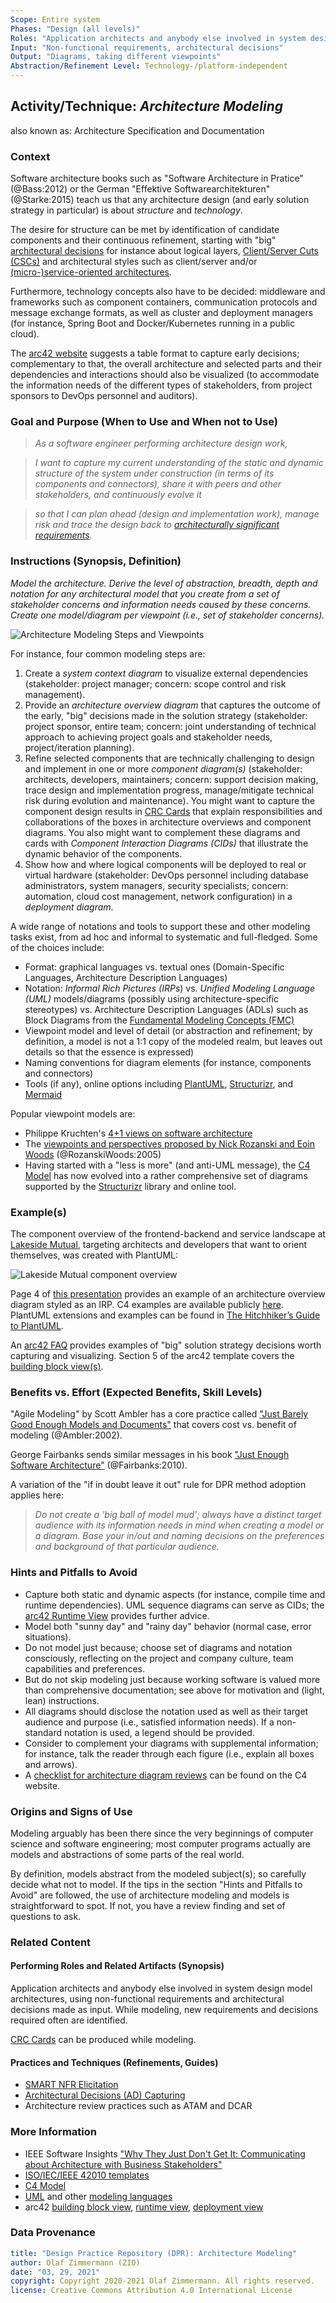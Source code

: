 ```yaml
---
Scope: Entire system
Phases: "Design (all levels)"
Roles: "Application architects and anybody else involved in system design"
Input: "Non-functional requirements, architectural decisions"
Output: "Diagrams, taking different viewpoints"
Abstraction/Refinement Level: Technology-/platform-independent
---
```



Activity/Technique: *Architecture Modeling*
-------------------------------------------
also known as: Architecture Specification and Documentation

### Context
Software architecture books such as "Software Architecture in Pratice" (@Bass:2012) or the German "Effektive Softwarearchitekturen" (@Starke:2015) teach us that any architecture design (and early solution strategy in particular) is about *structure* and *technology*. 

The desire for structure can be met by identification of candidate components and their continuous refinement, starting with "big" [architectural decisions](DPR-ArchitecturalDecisionCapturing.md) for instance about logical layers, [Client/Server Cuts (CSCs)](http://www.objectarchitects.de/ObjectArchitects/papers/Published/ZippedPapers/renzel.pdf) and architectural styles such as client/server and/or [(micro-)service-oriented architectures](https://ozimmer.ch/patterns/2020/07/06/MicroservicePositions.html). <!-- styles, patterns, reference architectures -->

Furthermore, technology concepts also have to be decided: middleware and frameworks such as component containers, communication protocols and message exchange formats, as well as cluster and deployment managers (for instance, Spring Boot and Docker/Kubernetes running in a public cloud). 

The [arc42 website](https://docs.arc42.org/section-4/) suggests a table format to capture early decisions; complementary to that, the overall architecture and selected parts and their dependencies and interactions should also be visualized (to accommodate the information needs of the different types of stakeholders, from project sponsors to DevOps personnel and auditors). <!-- TODO (v2): link to MRM/SOAD meta issue blog post when there --> 


### Goal and Purpose (When to Use and When not to Use)

> *As a software engineer performing architecture design work,*

> *I want to capture my current understanding of the static and dynamic structure of the system under construction (in terms of its components and connectors), share it with peers and other stakeholders, and continuously evolve it*

> *so that I can plan ahead (design and implementation work), manage risk and trace the design back to [architecturally significant requirements](https://en.wikipedia.org/wiki/Architecturally_significant_requirements).*


### Instructions (Synopsis, Definition)
*Model the architecture. Derive the level of abstraction, breadth, depth and notation for any architectural model that you create from a set of stakeholder concerns and information needs caused by these concerns. Create one model/diagram per viewpoint (i.e., set of stakeholder concerns).* 

<!-- Source: https://miro.com/app/board/o9J_lN6TopI=/ -->

![Architecture Modeling Steps and Viewpoints](/activities/images/DPR-ArchitectureModeling.png)

For instance, four common modeling steps are: 

1. Create a *system context diagram* to visualize external dependencies (stakeholder: project manager; concern: scope control and risk management).
2. Provide an *architecture overview diagram* that captures the outcome of the early, "big" decisions made in the solution strategy (stakeholder: project sponsor, entire team; concern: joint understanding of technical approach to achieving project goals and stakeholder needs, project/iteration planning).
3. Refine selected components that are technically challenging to design and implement in one or more *component diagram(s)* (stakeholder: architects, developers, maintainers; concern: support decision making, trace design and implementation progress, manage/mitigate technical risk during evolution and maintenance). You might want to capture the component design results in [CRC Cards](../artifact-templates/DPR-CRCCard.md) that explain responsibilities and collaborations of the boxes in architecture overviews and component diagrams. You also might want to complement these diagrams and cards with *Component Interaction Diagrams (CIDs)* that illustrate the dynamic behavior of the components.   
4. Show how and where logical components will be deployed to real or virtual hardware (stakeholder: DevOps personnel including database administrators, system managers, security specialists; concern: automation, cloud cost management, network configuration) in a *deployment diagram*.

A wide range of notations and tools to support these and other modeling tasks exist, from ad hoc and informal to systematic and full-fledged. Some of the choices include:

* Format: graphical languages vs. textual ones (Domain-Specific Languages, Architecture Description Languages)
* Notation: *Informal Rich Pictures (IRPs*) vs. *Unified Modeling Language (UML)* models/diagrams (possibly using architecture-specific stereotypes) vs. Architecture Description Languages (ADLs) such as Block Diagrams from the [Fundamental Modeling Concepts (FMC)](http://www.fmc-modeling.org/home)
* Viewpoint model and level of detail (or abstraction and refinement; by definition, a model is not a 1:1 copy of the modeled realm, but leaves out details so that the essence is expressed)
* Naming conventions for diagram elements (for instance, components and connectors)
* Tools (if any), online options including [PlantUML](https://plantuml.com/), [Structurizr](https://structurizr.com/), and [Mermaid](https://mermaid-js.github.io/mermaid/#/)

Popular viewpoint models are:

* Philippe Kruchten's [4+1 views on software architecture](https://en.wikipedia.org/wiki/4%2B1_architectural_view_model)
* The [viewpoints and perspectives proposed by Nick Rozanski and Eoin Woods](https://www.viewpoints-and-perspectives.info/home/viewpoints/) (@RozanskiWoods:2005)
* Having started with a "less is more" (and anti-UML message), the [C4 Model](../artifact-templates/futureWork/DPR-C4Model.md) has now evolved into a rather comprehensive set of diagrams supported by the [Structurizr](https://structurizr.com/) library and online tool. 


### Example(s)
<!-- Must be concrete, ideally give three ones, one for each verbosity/fidelity level basic, medium, full -->
The component overview of the frontend-backend and service landscape at [Lakeside Mutual](https://github.com/Microservice-API-Patterns/LakesideMutual), targeting architects and developers that want to orient themselves, was created with PlantUML:

![Lakeside Mutual component overview](https://raw.githubusercontent.com/Microservice-API-Patterns/LakesideMutual/master/resources/overview-diagram.png)

Page 4 of [this presentation](https://ozimmer.ch/assets/presos/ZIO-FromDDDToMAPIsQS2020v10p.pdf) provides an example of an architecture overview diagram styled as an IRP. C4 examples are available publicly [here](https://structurizr.com/share/1). PlantUML extensions and examples can be found in [The Hitchhiker’s Guide to PlantUML](https://crashedmind.github.io/PlantUMLHitchhikersGuide/index.html).

An [arc42 FAQ](https://faq.arc42.org/questions/C-4-3/) provides examples of "big" solution strategy decisions worth capturing and visualizing. Section 5 of the arc42 template covers the [building block view(s)](https://docs.arc42.org/section-5/).


### Benefits vs. Effort (Expected Benefits, Skill Levels)
"Agile Modeling" by Scott Ambler has a core practice called ["Just Barely Good Enough Models and Documents"](http://agilemodeling.com/essays/barelyGoodEnough.html) that covers cost vs. benefit of modeling (@Ambler:2002). 

George Fairbanks sends similar messages in his book ["Just Enough Software Architecture"](https://www.georgefairbanks.com/book/) (@Fairbanks:2010).

A variation of the "if in doubt leave it out" rule for DPR method adoption applies here:

> *Do not create a 'big ball of model mud'; always have a distinct target audience with its information needs in mind when creating a model or a diagram. Base your in/out and naming decisions on the preferences and background of that particular audience.*


### Hints and Pitfalls to Avoid

* Capture both static and dynamic aspects (for instance, compile time and runtime dependencies). UML sequence diagrams can serve as CIDs; the [arc42 Runtime View](https://docs.arc42.org/section-6/) provides further advice. 
* Model both "sunny day" and "rainy day" behavior (normal case, error situations).
* Do not model just because; choose set of diagrams and notation consciously, reflecting on the project and company culture, team capabilities and preferences. 
* But do not skip modeling just because working software is valued more than comprehensive documentation; see above for motivation and (light, lean) instructions.
* All diagrams should disclose the notation used as well as their target audience and purpose (i.e., satisfied information needs). If a non-standard notation is used, a legend should be provided. 
* Consider to complement your diagrams with supplemental information; for instance, talk the reader through each figure (i.e., explain all boxes and arrows). 
* A [checklist for architecture diagram reviews](https://c4model.com/review/) can be found on the C4 website.


### Origins and Signs of Use
Modeling arguably has been there since the very beginnings of computer science and software engineering; most computer programs actually are models and abstractions of some parts of the real world. 

By definition, models abstract from the modeled subject(s); so carefully decide what not to model. If the tips in the section "Hints and Pitfalls to Avoid" are followed, the use of architecture modeling and models is straightforward to spot. If not, you have a review finding and set of questions to ask. 


### Related Content

#### Performing Roles and Related Artifacts (Synopsis)
Application architects and anybody else involved in system design model architectures, using non-functional requirements and architectural decisions made as input. While modeling, new requirements and decisions required often are identified.

[CRC Cards](../artifact-templates/DPR-CRCCard.md) can be produced while modeling.

#### Practices and Techniques (Refinements, Guides)

* [SMART NFR Elicitation](DPR-SMART-NFR-Elicitation.md)
* [Architectural Decisions (AD) Capturing](DPR-ArchitecturalDecisionCapturing.md)
* Architecture review practices such as ATAM and DCAR


### More Information 
<!-- Further Reading, Academic Publications) -->

* IEEE Software Insights ["Why They Just Don't Get It: Communicating about Architecture with Business Stakeholders"](http://architectuurmeteenhoofdletterp.nl/wp-content/uploads/2017/06/why_they_just_dont_get_it.pdf)
* [ISO/IEC/IEEE 42010 templates](http://www.iso-architecture.org/ieee-1471/templates/)
* [C4 Model](https://c4model.com/) 
* [UML](https://www.uml-diagrams.org/) and other [modeling languages](https://modeling-languages.com/)
* arc42 [building block view](https://docs.arc42.org/section-5/), [runtime view](https://docs.arc42.org/section-6/), [deployment view](https://docs.arc42.org/section-7/)


### Data Provenance 

```yaml
title: "Design Practice Repository (DPR): Architecture Modeling"
author: Olaf Zimmermann (ZIO)
date: "03, 29, 2021"
copyright: Copyright 2020-2021 Olaf Zimmermann. All rights reserved.
license: Creative Commons Attribution 4.0 International License
```
